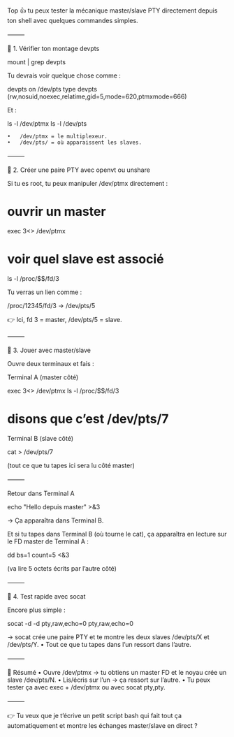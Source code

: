 Top 👍 tu peux tester la mécanique master/slave PTY directement depuis ton shell avec quelques commandes simples.

⸻

🔹 1. Vérifier ton montage devpts

mount | grep devpts

Tu devrais voir quelque chose comme :

devpts on /dev/pts type devpts (rw,nosuid,noexec,relatime,gid=5,mode=620,ptmxmode=666)

Et :

ls -l /dev/ptmx
ls -l /dev/pts

	•	/dev/ptmx = le multiplexeur.
	•	/dev/pts/ = où apparaissent les slaves.

⸻

🔹 2. Créer une paire PTY avec openvt ou unshare

Si tu es root, tu peux manipuler /dev/ptmx directement :

# ouvrir un master
exec 3<> /dev/ptmx
# voir quel slave est associé
ls -l /proc/$$/fd/3

Tu verras un lien comme :

/proc/12345/fd/3 -> /dev/pts/5

👉 Ici, fd 3 = master, /dev/pts/5 = slave.

⸻

🔹 3. Jouer avec master/slave

Ouvre deux terminaux et fais :

Terminal A (master côté)

exec 3<> /dev/ptmx
ls -l /proc/$$/fd/3
# disons que c’est /dev/pts/7

Terminal B (slave côté)

cat > /dev/pts/7

(tout ce que tu tapes ici sera lu côté master)

⸻

Retour dans Terminal A

echo "Hello depuis master" >&3

→ Ça apparaîtra dans Terminal B.

Et si tu tapes dans Terminal B (où tourne le cat), ça apparaîtra en lecture sur le FD master de Terminal A :

dd bs=1 count=5 <&3

(va lire 5 octets écrits par l’autre côté)

⸻

🔹 4. Test rapide avec socat

Encore plus simple :

socat -d -d pty,raw,echo=0 pty,raw,echo=0

→ socat crée une paire PTY et te montre les deux slaves /dev/pts/X et /dev/pts/Y.
•	Tout ce que tu tapes dans l’un ressort dans l’autre.

⸻

🔹 Résumé
•	Ouvre /dev/ptmx → tu obtiens un master FD et le noyau crée un slave /dev/pts/N.
•	Lis/écris sur l’un → ça ressort sur l’autre.
•	Tu peux tester ça avec exec + /dev/ptmx ou avec socat pty,pty.

⸻

👉 Tu veux que je t’écrive un petit script bash qui fait tout ça automatiquement et montre les échanges master/slave en direct ?